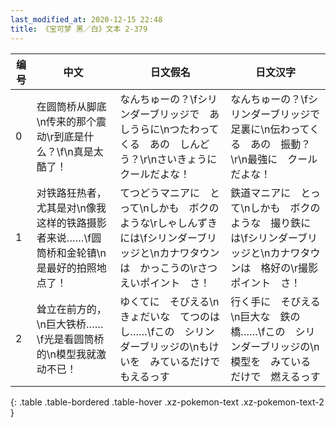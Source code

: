```yaml
---
last_modified_at: 2020-12-15 22:48
title: 《宝可梦 黑／白》文本 2-379
---
```

| 编号 | 中文 | 日文假名 | 日文汉字 |
| ---- | ---- | ---- | --- |
| 0 | 在圆筒桥从脚底\n传来的那个震动\r到底是什么？\f\n真是太酷了！ | なんちゅーの？\fシリンダーブリッジで　あしうらに\nつたわってくる　あの　しんどう？\r\nさいきょうに　クールだよな！ | なんちゅーの？\fシリンダーブリッジで　足裏に\n伝わってくる　あの　振動？\r\n最強に　クールだよな！ |
| 1 | 对铁路狂热者，尤其是对\n像我这样的铁路摄影者来说……\f圆筒桥和金轮镇\n是最好的拍照地点了！ | てつどうマニアに　とって\nしかも　ボクのような\rしゃしんずき　には\fシリンダーブリッジと\nカナワタウンは　かっこうの\rさつえいポイント　さ！ | 鉄道マニアに　とって\nしかも　ボクのような　撮り鉄には\fシリンダーブリッジと\nカナワタウンは　格好の\r撮影ポイント　さ！ |
| 2 | 耸立在前方的，\n巨大铁桥……\f光是看圆筒桥的\n模型我就激动不已！ | ゆくてに　そびえる\nきょだいな　てつのはし……\fこの　シリンダーブリッジの\nもけいを　みているだけで　もえるっす | 行く手に　そびえる\n巨大な　鉄の橋……\fこの　シリンダーブリッジの\n模型を　みているだけで　燃えるっす |
{: .table .table-bordered .table-hover .xz-pokemon-text .xz-pokemon-text-2 }